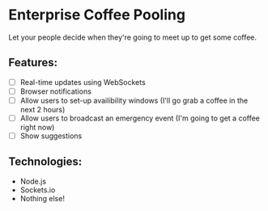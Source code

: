 # Enterprise Coffee Pooling

Let your people decide when they're going to meet up to get some coffee.

## Features:
- [ ] Real-time updates using WebSockets
- [ ] Browser notifications
- [ ] Allow users to set-up availibility windows (I'll go grab a coffee in the next 2 hours)
- [ ] Allow users to broadcast an emergency event (I'm going to get a coffee right now)
- [ ] Show suggestions

## Technologies:
- Node.js
- Sockets.io
- Nothing else!
